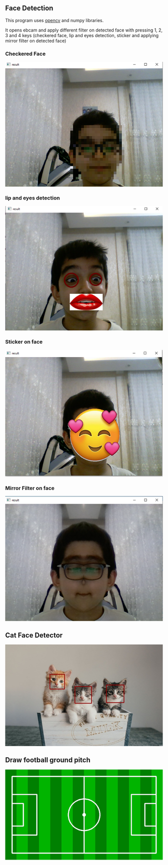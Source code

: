 ## Face Detection
This program uses [opencv](https://github.com/opencv/opencv) and numpy libraries.

It opens ebcam and apply different filter on detected face with pressing 1, 2, 3 and 4 keys (checkered face, lip and eyes detection, sticker and applying mirror filter on detected face)
### Checkered Face
![](output\checkeredface.png)
### lip and eyes detection
![](output\lip&glass1.png)
### Sticker on face
![](output\smileface.png)
### Mirror Filter on face
![](output\mirrorface.png)
## Cat Face Detector
![](output\cat_face_detection.jpg)
## Draw football ground pitch
![](output\football_ground_image.jpg)
